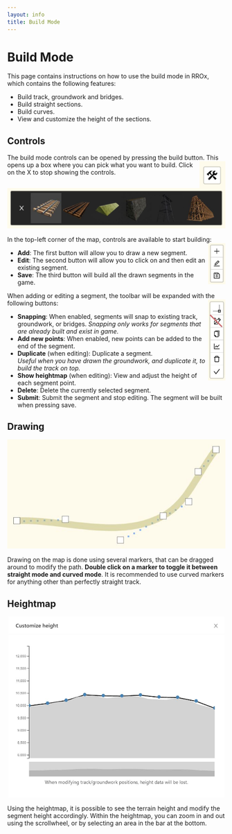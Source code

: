 ```yaml
---
layout: info
title: Build Mode
---
```


# Build Mode

This page contains instructions on how to use the build mode in RROx, which contains the following features:

 - Build track, groundwork and bridges.
 - Build straight sections.
 - Build curves.
 - View and customize the height of the sections.

## Controls

The build mode controls can be opened by pressing the build button.
<img style="float: right;" src="/images/build-mode.JPG" width="60">
This opens up a box where you can pick what you want to build. Click on the X to stop showing the controls.
<img src="/images/build-mode-type.JPG">

In the top-left corner of the map, controls are available to start building:
<img style="float: right;" src="/images/build-mode-toolbar.JPG" width="40">

 - **Add**: The first button will allow you to draw a new segment.
 - **Edit**: The second button will allow you to click on and then edit an existing segment.
 - **Save**: The third button will build all the drawn segments in the game.

When adding or editing a segment, the toolbar will be expanded with the following buttons:
<img style="float: right;" src="/images/build-mode-segment-toolbar.JPG" width="40">

 - **Snapping**: When enabled, segments will snap to existing track, groundwork, or bridges.
   *Snapping only works for segments that are already built and exist in game.*
 - **Add new points**: When enabled, new points can be added to the end of the segment.
 - **Duplicate** (when editing): Duplicate a segment.<br>
   *Useful when you have drawn the groundwork, and duplicate it, to build the track on top.*
 - **Show heightmap** (when editing): View and adjust the height of each segment point.
 - **Delete**: Delete the currently selected segment.
 - **Submit**: Submit the segment and stop editing. The segment will be built when pressing save.

## Drawing

<div style="text-align: center"><img src="/images/build-mode-drawing.JPG"></div>

Drawing on the map is done using several markers, that can be dragged around to modify the path. **Double click on a marker to toggle it between straight mode and curved mode**. It is recommended to use curved markers for anything other than perfectly straight track.

## Heightmap

<div style="text-align: center"><img src="/images/build-mode-heightmap.JPG" width="500"></div>

Using the heightmap, it is possible to see the terrain height and modify the segment height accordingly.
Within the heightmap, you can zoom in and out using the scrollwheel, or by selecting an area in the bar at the bottom.